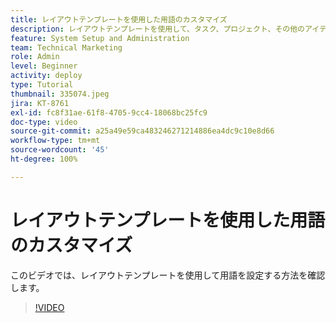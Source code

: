 ```yaml
---
title: レイアウトテンプレートを使用した用語のカスタマイズ
description: レイアウトテンプレートを使用して、タスク、プロジェクト、その他のアイテムに関するユーザーインターフェイスに表示される用語をカスタマイズする方法を説明します。
feature: System Setup and Administration
team: Technical Marketing
role: Admin
level: Beginner
activity: deploy
type: Tutorial
thumbnail: 335074.jpeg
jira: KT-8761
exl-id: fc8f31ae-61f8-4705-9cc4-18068bc25fc9
doc-type: video
source-git-commit: a25a49e59ca483246271214886ea4dc9c10e8d66
workflow-type: tm+mt
source-wordcount: '45'
ht-degree: 100%

---
```


# レイアウトテンプレートを使用した用語のカスタマイズ

このビデオでは、レイアウトテンプレートを使用して用語を設定する方法を確認します。

>[!VIDEO](https://video.tv.adobe.com/v/335074/?quality=12&learn=on)
